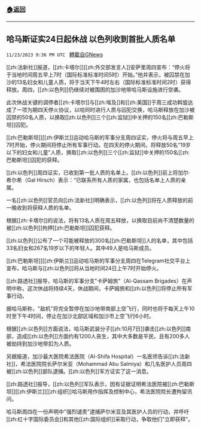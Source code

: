###  [:house:返回](README.md)
---


## 哈马斯证实24日起休战 以色列收到首批人质名单
`11/23/2023 9:36 PM UTC ` [轉載自GNews](https://gnews.org/articles/2030804)

[[zh:法新社]]报道，[[zh:卡塔尔]][[zh:外交部发言人]]安萨里周四宣布：“停火将于当地时间周五早上7时（国际标准标准时间5时）开始。”他并表示，被囚禁在加沙的13名妇女和儿童人质，将于当天下午4时左右（国际标准标准时间2时）获得释放。周四，[[zh:以色列]]仍继续对被围困的加沙地带哈马斯设施进行空袭。

此次休战关键的调停者[[zh:卡塔尔]]与[[zh:埃及]]和[[zh:美国]]于周三成功斡旋达成了一项为期四天停火协议，以哈同时进行人质与囚犯交换，哈马斯释放在加沙被囚禁的50名人质，以换取[[zh:以色列]]三个[[zh:监狱]]中关押的150名[[zh:巴勒斯坦]]囚犯。

[[zh:巴勒斯坦]][[zh:伊斯兰]]运动哈马斯的军事分支周四证实，停火将与周五早上7时开始，停火期间将停止所有军事行动。在四天的停火期间，将释放50名“19岁以下的妇女和儿童”人质，换取[[zh:以色列]]三个[[zh:监狱]]中关押的150名[[zh:巴勒斯坦]]囚犯的获释。

[[zh:以色列]]周四证实，已收到第一批人质的名单上。[[zh:以色列]]前上将加尔·希尔希（Gal Hirsch）表示：“已联系所有人质的家属，也包括名单上人质的亲属。

一名[[zh:以色列]]官员向[[zh:法新社]]明确表示，[[zh:以色列]]将在人质释放的前一晚收到将获释人质的名单。

根据[[zh:卡塔尔]]的说法，将有13名人质在周五释放，以换取目前尚不清楚数量的被[[zh:以色列]]拘押[[zh:巴勒斯坦]]囚犯获释。

[[zh:以色列]]公布了一个可能被释放的300名[[zh:巴勒斯坦]]人的名单，其中包括33名妇女和267名19岁以下的年轻人。其中49人是哈马斯成员。

[[zh:巴勒斯坦]][[zh:伊斯兰]]运动哈马斯的军事分支周四在Telegram社交平台上宣布，哈马斯与[[zh:以色列]]将从当地时间24日上午7时开始停火。

[[zh:路透社]]报导，哈马斯的军事分支"卡萨姆旅"（Al-Qassam Brigades）在声明中称，这次休战将持续4天，休战期间，卡萨姆旅和[[zh:以色列]]将停止所有军事行动。

据哈马斯称，"敌机"将完全暂停在加沙地带南部上空飞行，同时也将于每天上午10时至下午4时间，停止在加沙北部区域和加沙市上空飞行6小时。

根据[[zh:以色列]]方面说法，哈马斯武装分子[[zh:10月7日]]袭击[[zh:以色列]]南部，造成[[zh:以色列]]方面约有1200人丧生，其中大多数是平民，且有200多人被劫持到加沙地带扣为人质。

另据报道，加沙最大医院希法医院（Al-Shifa Hospital）一名医师告诉[[zh:法新社]]，希法医院院长萨尔米亚（Mohammad Abu Salmiya）和几名医护人员周四被[[zh:以色列]]部队逮捕。[[zh:以色列]]军方证实了这一消息。

[[zh:路透社]]报导，[[zh:以色列]]军队表示，因有证据证明希法医院被[[zh:巴勒斯坦]][[zh:伊斯兰]][[zh:组织]]哈马斯用作指挥及控制中心，希法医院院长遭拘留讯问。

哈马斯周四在一份声明中"强烈谴责"逮捕萨尔米亚及其医护人员的行动，并呼吁[[zh:红十字国际委员会]]和其他[[zh:国际组织]]采取行动，争取他们"立即获释"。
